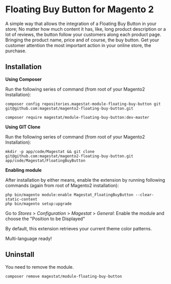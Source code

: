 Floating Buy Button for Magento 2
==================

A simple way that allows the integration of a Floating Buy Button in your store;
No matter how much content it has, like, long product description or a lot of 
reviews, the button follow your customers along each product page. Bringing the 
product name, price and of course, the buy button.
Get your customer attention the most important action in your online store, the 
purchase.

Installation
-------------
**Using Composer**

Run the following series of command (from root of your Magento2 Installation):
```
composer config repositories.magestat-module-floating-buy-button git git@github.com:magestat/magento2-floating-buy-button.git

composer require magestat/module-floating-buy-button:dev-master
```

**Using GIT Clone**

Run the following series of command (from root of your Magento2 Installation):
```
mkdir -p app/code/Magestat && git clone git@github.com:magestat/magento2-floating-buy-button.git app/code/Magestat/FloatingBuyButton
```

**Enabling module**

After installation by either means, enable the extension by running following 
commands (again from root of Magento2 installation):
```
php bin/magento module:enable Magestat_FloatingBuyButton --clear-static-content
php bin/magento setup:upgrade
```

Go to *Stores* > *Configuration* > *Magestat* > *General*:
Enable the module and choose the "Position to be Displayed"

By default, this extension retrieves your current theme color patterns.

Multi-language ready!


Uninstall
-------------

You need to remove the module.
```
composer remove magestat/module-floating-buy-button
```